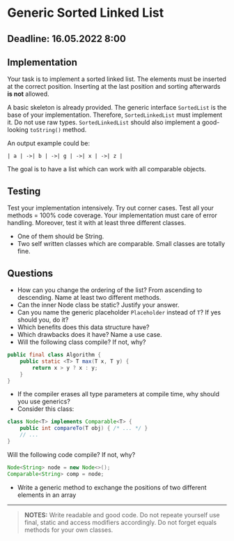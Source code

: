 # Generic Sorted Linked List
## Deadline: 16.05.2022 8:00
## Implementation
Your task is to implement a sorted linked list. The elements must
be inserted at the correct position. Inserting at the last position
and sorting afterwards **is not** allowed.

A basic skeleton is already provided. The generic interface
`SortedList` is the base of your implementation. Therefore, 
`SortedLinkedList` must implement it. Do not use raw types.
`SortedLinkedList` should also implement a good-looking `toString()`
method.

An output example could be:
~~~
| a | ->| b | ->| g | ->| x | ->| z | 
~~~

The goal is to have a list which can work with all comparable
objects.

## Testing
Test your implementation intensively. Try out corner cases. 
Test all your methods = 100% code coverage.
Your implementation must care of error handling. Moreover, test
it with at least three different classes.
* One of them should be String.
* Two self written classes which are comparable. Small classes are
totally fine.
  
## Questions
* How can you change the ordering of the list? From ascending 
to descending. Name at least two different methods.
* Can the inner Node class be static? Justify your answer.
* Can you name the generic placeholder `Placeholder` instead of
`T`? If yes should you, do it?
* Which benefits does this data structure have?
* Which drawbacks does it have? Name a use case.
* Will the following class compile? If not, why?

~~~java
public final class Algorithm {
    public static <T> T max(T x, T y) {
        return x > y ? x : y;
    }
}
~~~

* If the compiler erases all type parameters at compile time, why should you use generics?
* Consider this class:

~~~java
class Node<T> implements Comparable<T> {
    public int compareTo(T obj) { /* ... */ }
    // ...
}
~~~

Will the following code compile? If not, why?

~~~java
Node<String> node = new Node<>();
Comparable<String> comp = node;
~~~

* Write a generic method to exchange the positions of two different elements in an array

---
> **NOTES:**
Write readable and good code. Do not repeate yourself use final,
static and access modifiers accordingly. Do not forget equals methods
for your own classes.
